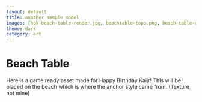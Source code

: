```yaml
---
layout: default
title: another sample model
images: [hbk-beach-table-render.jpg, beachtable-topo.png, beach-table-unwrap.png]
theme: dark
category: art
---
```


# Beach Table

Here is a game ready asset made for Happy Birthday Kaijr! This will be placed on the beach which is where the anchor style came from. (Texture not mine)
